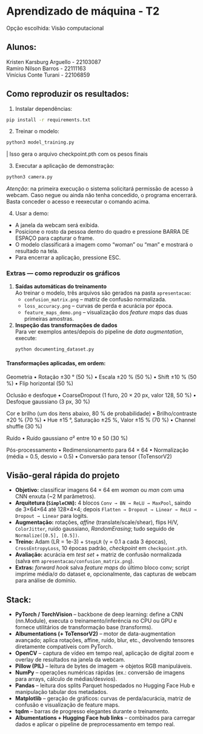 # Aprendizado de máquina - T2

Opção escolhida: Visão computacional

## Alunos:
Kristen Karsburg Arguello - 22103087  
Ramiro Nilson Barros - 22111163  
Vinícius Conte Turani - 22106859

## Como reproduzir os resultados:
1) Instalar dependências:
```sh
pip install -r requirements.txt
```

2) Treinar o modelo:
```sh
python3 model_training.py
```
| Isso gera o arquivo checkpoint.pth com os pesos finais

3) Executar a aplicação de demonstração:
```sh
python3 camera.py
```
*Atenção*: na primeira execução o sistema solicitará permissão de acesso à webcam.
Caso negue ou ainda não tenha concedido, o programa encerrará. Basta conceder o acesso e reexecutar o comando acima.

4) Usar a demo: 
- A janela da webcam será exibida.
- Posicione o rosto da pessoa dentro do quadro e pressione BARRA DE ESPAÇO para capturar o frame.
- O modelo classificará a imagem como “woman” ou “man” e mostrará o resultado na tela.
- Para encerrar a aplicação, pressione ESC.

### Extras — como reproduzir os gráficos
1. **Saídas automáticas do treinamento**  
   Ao treinar o modelo, três arquivos são gerados na pasta `apresentacao`:
   - `confusion_matrix.png` – matriz de confusão normalizada.  
   - `loss_accuracy.png` – curvas de perda e acurácia por época.  
   - `feature_maps_demo.png` – visualização dos *feature maps* das duas primeiras amostras.
2. **Inspeção das transformações de dados**  
   Para ver exemplos antes/depois do pipeline de *data augmentation*, execute:  
   ```bash
   python documenting_dataset.py
   ```
   
#### Transformações aplicadas, em ordem:
Geometria
• Rotação ±30 ° (50 %)
• Escala ±20 % (50 %)
• Shift ±10 % (50 %)
• Flip horizontal (50 %)

Oclusão e desfoque
• CoarseDropout (1 furo, 20 × 20 px, valor 128, 50 %)
• Desfoque gaussiano (3 px, 30 %)

Cor e brilho (um dos itens abaixo, 80 % de probabilidade)
• Brilho/contraste ±20 % (70 %)
• Hue ±15 °, Saturação ±25 %, Valor ±15 % (70 %)
• Channel shuffle (30 %)

Ruído
• Ruído gaussiano σ² entre 10 e 50 (30 %)

Pós-processamento
• Redimensionamento para 64 × 64
• Normalização (média = 0.5, desvio = 0.5)
• Conversão para tensor (ToTensorV2)
   

## Visão-geral rápida do projeto
- **Objetivo:** classificar imagens 64 × 64 em *woman* ou *man* com uma CNN enxuta (~2 M parâmetros).  
- **Arquitetura (`SimpleCNN`):** 4 blocos `Conv → BN → ReLU → MaxPool`, saindo de 3×64×64 até 128×4×4; depois `Flatten → Dropout → Linear → ReLU → Dropout → Linear` para logits.  
- **Augmentação:** rotações, *affine* (translate/scale/shear), flips H/V, `ColorJitter`, ruído gaussiano, *RandomErasing*; tudo seguido de `Normalize([0.5], [0.5])`.  
- **Treino:** Adam (LR = 1e-3) + `StepLR` (γ = 0.1 a cada 3 épocas), `CrossEntropyLoss`, 10 épocas padrão, *checkpoint* em `checkpoint.pth`.  
- **Avaliação:** acurácia em *test set* + matriz de confusão normalizada (salva em `apresentacao/confusion_matrix.png`).  
- **Extras:** *forward hook* salva *feature maps* do último bloco conv; script imprime média/σ do dataset e, opcionalmente, das capturas de webcam para análise de domínio.


## Stack:
- **PyTorch / TorchVision** – backbone de deep learning: define a CNN (nn.Module), executa o treinamento/inferência no CPU ou GPU e fornece utilitários de transformação base (transforms).
- **Albumentations (+ ToTensorV2)** – motor de data-augmentation avançado; aplica rotações, affine, ruído, blur, etc., devolvendo tensores diretamente compatíveis com PyTorch.
- **OpenCV** – captura de vídeo em tempo real, aplicação de digital zoom e overlay de resultados na janela da webcam.
- **Pillow (PIL)** – leitura de bytes de imagem → objetos RGB manipuláveis.
- **NumPy** – operações numéricas rápidas (ex.: conversão de imagens para arrays, cálculo de médias/desvios).
- **Pandas** – leitura dos splits Parquet hospedados no Hugging Face Hub e manipulação tabular dos metadados.
- **Matplotlib** – geração de gráficos: curvas de perda/acurácia, matriz de confusão e visualização de feature maps.
- **tqdm** – barras de progresso elegantes durante o treinamento.
- **Albumentations + Hugging Face hub links** – combinados para carregar dados e aplicar o pipeline de preprocessamento em tempo real.